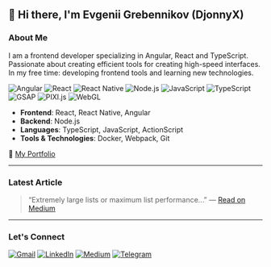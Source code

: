 ## 👋 Hi there, I'm Evgenii Grebennikov (DjonnyX)

### About Me

I am a frontend developer specializing in Angular, React and TypeScript.
Passionate about creating efficient tools for creating high-speed interfaces.
In my free time: developing frontend tools and learning new technologies.

![Angular](https://img.shields.io/badge/Angular-DD0031?style=flat&logo=angular&logoColor=white)
![React](https://img.shields.io/badge/React-61DAFB?style=flat&logo=react&logoColor=black)
![React Native](https://img.shields.io/badge/React_Native-61DAFB?style=flat&logo=react&logoColor=black)
![Node.js](https://img.shields.io/badge/Node.js-339933?style=flat&logo=node.js&logoColor=white)
![JavaScript](https://img.shields.io/badge/JavaScript-F7DF1E?style=flat&logo=javascript&logoColor=black)
![TypeScript](https://img.shields.io/badge/TypeScript-3178C6?style=flat&logo=typescript&logoColor=white)
![GSAP](https://img.shields.io/badge/GSAP-88ce02?style=flat&logo=greensock&logoColor=white)
![PIXI.js](https://img.shields.io/badge/PIXI.js-E535AA?style=flat&logo=pixijs&logoColor=white)
![WebGL](https://img.shields.io/badge/WebGL-000000?style=flat&logo=webgl&logoColor=white)

* **Frontend**: React, React Native, Angular
* **Backend**: Node.js
* **Languages**: TypeScript, JavaScript, ActionScript
* **Tools & Technologies**: Docker, Webpack, Git

🔗 [My Portfolio](https://eugene-grebennikov.pro)

---

###  Latest Article
> “Extremely large lists or maximum list performance...” — [Read on Medium](https://medium.com/%40djonnyx/extremely-large-lists-or-maximum-list-performance-in-angular-e4988af48303)

---

### Let's Connect

[![Gmail](https://img.shields.io/badge/Gmail-D14836?style=for-the-badge&logo=gmail&logoColor=white)](mailto:djonnyx@gmail.com)
[![LinkedIn](https://img.shields.io/badge/LinkedIn-0A66C2?style=for-the-badge&logo=linkedin&logoColor=white)](https://linkedin.com/in/evgenii-grebennikov)
[![Medium](https://img.shields.io/badge/Medium-12100E?style=for-the-badge&logo=medium&logoColor=white)](https://medium.com/@djonnyx)
[![Telegram](https://img.shields.io/badge/Telegram-26A5E4?style=for-the-badge&logo=telegram&logoColor=white)](https://t.me/djonnyx)
